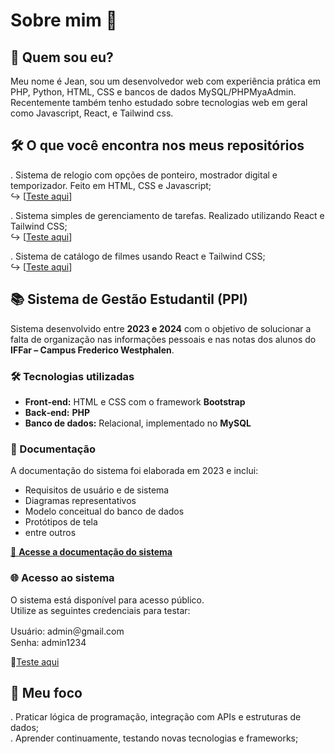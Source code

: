 # Sobre mim 👋

## 💬 Quem sou eu?  
Meu nome é Jean, sou um desenvolvedor web com experiência prática em PHP, Python, HTML, CSS e bancos de dados MySQL/PHPMyaAdmin. Recentemente também tenho estudado sobre tecnologias web em geral como Javascript, React, e Tailwind css.

## 🛠️ O que você encontra nos meus repositórios

. Sistema de relogio com opções de ponteiro, mostrador digital e temporizador. Feito em HTML, CSS e Javascript;  
  ↪︎ [[Teste aqui](https://jeansf26.github.io/Clock_with_JS/)]  
  
. Sistema simples de gerenciamento de tarefas. Realizado utilizando React e Tailwind CSS;  
  ↪︎ [[Teste aqui](https://jeansf26.github.io/task-list_React/)]  

. Sistema de catálogo de filmes usando React e Tailwind CSS;  
  ↪︎ [[Teste aqui](https://jeansf26.github.io/catalog_movies/#/)]  
  
## 📚 Sistema de Gestão Estudantil (PPI)

Sistema desenvolvido entre **2023 e 2024** com o objetivo de solucionar a falta de organização nas informações pessoais e nas notas dos alunos do **IFFar – Campus Frederico Westphalen**.

### 🛠️ Tecnologias utilizadas
- **Front‑end:** HTML e CSS com o framework **Bootstrap**  
- **Back‑end:** **PHP**  
- **Banco de dados:** Relacional, implementado no **MySQL**  

### 📄 Documentação
A documentação do sistema foi elaborada em 2023 e inclui:
- Requisitos de usuário e de sistema  
- Diagramas representativos  
- Modelo conceitual do banco de dados  
- Protótipos de tela
- entre outros  

[📂 **Acesse a documentação do sistema**](https://github.com/jeansf26/jeansf26/blob/main/Relatorio.pdf)

### 🌐 Acesso ao sistema
O sistema está disponível para acesso público.  
Utilize as seguintes credenciais para testar:  

Usuário: admin＠gmail.com  
Senha: admin1234  

🚀[Teste aqui](https://jeansf26.infinityfree.me/SGN/index.php)  

## 🎯 Meu foco  
. Praticar lógica de programação, integração com APIs e estruturas de dados;  
. Aprender continuamente, testando novas tecnologias e frameworks;  



<!--
**jeansf26/jeansf26** is a ✨ _special_ ✨ repository because its `README.md` (this file) appears on your GitHub profile.

Here are some ideas to get you started:

- 🔭 I’m currently working on ...
- 🌱 I’m currently learning ...
- 👯 I’m looking to collaborate on ...
- 🤔 I’m looking for help with ...
- 💬 Ask me about ...
- 📫 How to reach me: ...
- 😄 Pronouns: ...
- ⚡ Fun fact: ...
-->
